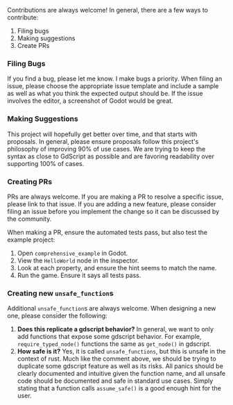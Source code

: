 Contributions are always welcome! In general, there are a few ways to contribute:

1. Filing bugs
2. Making suggestions
3. Create PRs

### Filing Bugs
If you find a bug, please let me know. I make bugs a priority. When filing an issue,
please choose the appropriate issue template and include a sample as well as what you
think the expected output should be. If the issue involves the editor, a screenshot of
Godot would be great.

### Making Suggestions
This project will hopefully get better over time, and that starts with proposals. In 
general, please ensure proposals follow this project's philosophy of improving 90% of
use cases. We are trying to keep the syntax as close to GdScript as possible and are
favoring readability over supporting 100% of cases.

### Creating PRs
PRs are always welcome. If you are making a PR to resolve a specific issue, please link 
to that issue. If you are adding a new feature, please consider filing an issue before 
you implement the change so it can be discussed by the community.

When making a PR, ensure the automated tests pass, but also test the example project:

1. Open `comprehensive_example` in Godot.
2. View the `HelloWorld` node in the inspector.
3. Look at each property, and ensure the hint seems to match the name.
4. Run the game. Ensure it says all tests pass.

### Creating new `unsafe_function`s
Additional `unsafe_function`s are always welcome. When designing a new one, please
consider the following:

1. **Does this replicate a gdscript behavior?** In general, we want to only add functions
that expose some gdscript behavior. For example, `require_typed_node()` functions the same
as `get_node()` in gdscript.
2. **How safe is it?** Yes, it is called `unsafe_functions`, but this is unsafe in the
context of rust. Much like the comment above, we should be trying to duplicate some 
gdscript feature as well as its risks. All panics should be clearly documented and 
intuitive given the function name, and all unsafe code should be documented and safe 
in standard use cases. Simply stating that a function calls `assume_safe()` is a good
enough hint for the user.